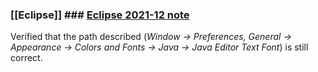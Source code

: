 ### [[Eclipse]] ### [Eclipse 2021-12 note ](https://stackoverflow.com/questions/4922305/how-to-change-font-size-in-eclipse-for-java-text-editors)

Verified that the path described (_Window → Preferences, General → Appearance → Colors and Fonts → Java → Java Editor Text Font_) is still correct.